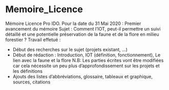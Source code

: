 # Memoire_Licence
Mémoire Licence Pro IDO.
Pour la date du 31 Mai 2020 :
Premier avancement du mémoire
Sujet : Comment l’IOT, peut-il permettre un suivi détaillé et une potentielle préservation de la faune et de la flore en milieu forestier ?
Travail effetué :
- Début des recherches sur le sujet (projets existant, …)
- Début de rédaction : Introduction, IOT (définition, fonctionnement), Le lien avec la faune et la flore
N.B: Les parties écrites vont être modifiées car cela nécessite un peu plus d’approfondissement sur les projets et les définitions
- Ajouts des listes d’abbréviations, glossaire, tableaux et graphique, sources, citations
